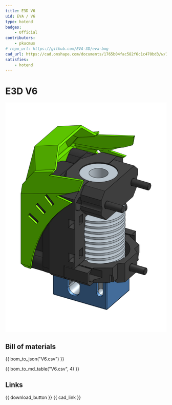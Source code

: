 ```yaml
---
title: E3D V6
uid: EVA / V6
type: hotend
badges:
    - Official
contributors: 
    - pkucmus
# repo_url: https://github.com/EVA-3D/eva-bmg
cad_url: https://cad.onshape.com/documents/1765b04fac582f6c1c470bd3/w/1cc31596374d6ce51cd23fa9/e/e2fc56d355d28a162332ce38
satisfies:
    - hotend
---
```


# E3D V6

![preview](assets/V6.png)

## Bill of materials


<add-bom-button name="{{ meta.uid }}">
    {{ bom_to_json("V6.csv") }}
</add-bom-button>

{{ bom_to_md_table("V6.csv", 4) }}

## Links

{{ download_button }}
{{ cad_link }}
